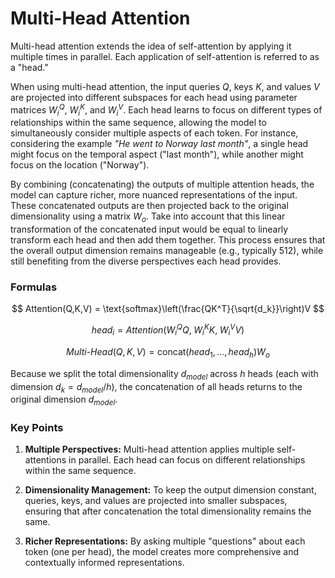 # Multi-Head Attention

Multi-head attention extends the idea of self-attention by applying it multiple times in parallel. Each application of self-attention is referred to as a "head."

When using multi-head attention, the input queries $Q$, keys $K$, and values $V$ are projected into different subspaces for each head using parameter matrices $W_i^Q$, $W_i^K$, and $W_i^V$. Each head learns to focus on different types of relationships within the same sequence, allowing the model to simultaneously consider multiple aspects of each token. For instance, considering the example *"He went to Norway last month"*, a single head might focus on the temporal aspect ("last month"), while another might focus on the location ("Norway").

By combining (concatenating) the outputs of multiple attention heads, the model can capture richer, more nuanced representations of the input. These concatenated outputs are then projected back to the original dimensionality using a matrix $W_o$. Take into account that this linear transformation of the concatenated input would be equal to linearly transform each head and then add them together. This process ensures that the overall output dimension remains manageable (e.g., typically 512), while still benefiting from the diverse perspectives each head provides.

### Formulas

$$
Attention(Q,K,V) = \text{softmax}\left(\frac{QK^T}{\sqrt{d_k}}\right)V
$$

$$
head_i = Attention(W_i^Q Q,\; W_i^K K,\; W_i^V V)
$$

$$
Multi\text{-}Head(Q,K,V) = \text{concat}(head_1,\dots,head_h)W_o
$$

Because we split the total dimensionality $d_{model}$ across $h$ heads (each with dimension $d_k = d_{model}/h$), the concatenation of all heads returns to the original dimension $d_{model}$.

### Key Points

1. **Multiple Perspectives:** Multi-head attention applies multiple self-attentions in parallel. Each head can focus on different relationships within the same sequence.

2. **Dimensionality Management:** To keep the output dimension constant, queries, keys, and values are projected into smaller subspaces, ensuring that after concatenation the total dimensionality remains the same.

3. **Richer Representations:** By asking multiple "questions" about each token (one per head), the model creates more comprehensive and contextually informed representations.